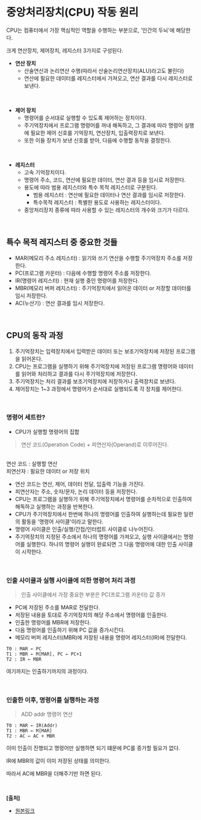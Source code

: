 # 중앙처리장치(CPU) 작동 원리
CPU는 컴퓨터에서 가장 핵심적인 역할을 수행하는 부분으로, '인간의 두뇌'에 해당한다.

크게 연산장치, 제어장치, 레지스터 3가지로 구성된다.

* **연산 장치**
  * 산술연산과 논리연산 수행(따라서 산술논리연산장치(ALU)라고도 불린다)
  * 연산에 필요한 데이터를 레지스터에서 가져오고, 연산 결과를 다시 레지스터로 보낸다.

<br/>

* **제어 장치**
  * 명령어를 순서대로 실행할 수 있도록 제어하는 장치이다.
  * 주기억장치에서 프로그램 명령어를 꺼내 해독하고, 그 결과에 따라 명령어 실행에 필요한 제어 신호를 기억장치, 연산장치, 입출력장치로 보낸다.
  * 또한 이들 장치가 보낸 신호를 받아, 다음에 수행할 동작을 결정한다.

<br/>

* **레지스터**
  * 고속 기억장치이다.
  * 명령어 주소, 코드, 연산에 필요한 데이터, 연산 결과 등을 임시로 저장한다.
  * 용도에 따라 범용 레지스터와 특수 목적 레지스터로 구분된다.
    * 범용 레지스터 : 연산에 필요한 데이터나 연산 결과를 임시로 저장한다.
    * 특수목적 레지스터 : 특별한 용도로 사용하는 레지스터이다.
  * 중앙처리장치 종류에 따라 사용할 수 있는 레지스터의 개수와 크기가 다르다.

<br/>

## 특수 목적 레지스터 중 중요한 것들
* MAR(메모리 주소 레지스터) : 읽기와 쓰기 연산을 수행할 주기억장치 주소를 저장한다.
* PC(프로그램 카운터) : 다음에 수행할 명령어 주소를 저장한다.
* IR(명령어 레지스터) : 현재 실행 중인 명령어를 저장한다.
* MBR(메모리 버퍼 레지스터) : 주기억장치에서 읽어온 데이터 or 저장할 데이터를 임시 저장한다.
* AC(누산기) : 연산 결과를 임시 저장한다.

<br/>

## CPU의 동작 과정
1. 주기억장치는 입력장치에서 입력받은 데이터 또는 보조기억장치에 저장된 프로그램을 읽어온다.
2. CPU는 프로그램을 실행하기 위해 주기억장치에 저장된 프로그램 명령어와 데이터를 읽어와 처리하고 결과를 다시 주기억장치에 저장한다.
3. 주기억장치는 처리 결과를 보조기억장치에 저장하거나 출력장치로 보낸다.
4. 제어장치는 1~3 과정에서 명령어가 순서대로 실행되도록 각 장치를 제어한다.

<br/>

### 명령어 세트란?
* CPU가 실행할 명령어의 집합

> 연산 코드(Operation Code) + 피연산자(Operand)로 이루어진다.
<br/>
연산 코드 : 실행할 연산
<br/>
피연산자 : 필요한 데이터 or 저장 위치

* 연산 코드는 연산, 제어, 데이터 전달, 입출력 기능을 가진다.
* 피연산자는 주소, 숫자/문자, 논리 데이터 등을 저장한다.
* CPU는 프로그램을 실행하기 위해 주기억장치에서 명령어를 순차적으로 인출하여 해독하고 실행하는 과정을 반복한다.
* CPU가 주기억장치에서 한번에 하나의 명령어를 인출하여 실행하는데 필요한 일련의 활동을 '명령어 사이클'이라고 말한다.
* 명령어 사이클은 인출/실행/간접/인터럽트 사이클로 나누어진다.
* 주기억장치의 지정된 주소에서 하나의 명령어를 가져오고, 실행 사이클에서는 명령어를 실행한다. 하나의 명령어 실행이 완료되면 그 다음 명령어에 대한 인출 사이클이 시작한다.

<br/>

### 인출 사이클과 실행 사이클에 의한 명령어 처리 과정
> 인출 사이클에서 가장 중요한 부분은 PC(프로그램 카운터) 값 증가

* PC에 저장된 주소를 MAR로 전달한다.
* 저장된 내용을 토대로 주기억장치의 해당 주소에서 명령어를 인출한다.
* 인출한 명령어를 MBR에 저장한다.
* 다음 명령어를 인출하기 위해 PC 값을 증가시킨다.
* 메모리 버퍼 레지스터(MBR)에 저장된 내용을 명령어 레지스터(IR)에 전달한다.

```
T0 : MAR ← PC
T1 : MBR ← M[MAR], PC ← PC+1
T2 : IR ← MBR
```
여기까지는 인출하기까지의 과정이다.

<br/>

### 인출한 이후, 명령어를 실행하는 과정
> ADD addr 명령어 연산

```
T0 : MAR ← IR(Addr)
T1 : MBR ← M[MAR]
T2 : AC ← AC + MBR
```

이미 인출이 진행되고 명령어만 실행하면 되기 떄문에 PC를 증가할 필요가 없다.

IR에 MBR의 값이 이미 저장된 상태를 의미한다.

따라서 AC에 MBR을 더해주기만 하면 된다.

<br/>

**[출처]**
* [원본링크](https://gyoogle.dev/blog/computer-science/computer-architecture/%EC%A4%91%EC%95%99%EC%B2%98%EB%A6%AC%EC%9E%A5%EC%B9%98%20%EC%9E%91%EB%8F%99%20%EC%9B%90%EB%A6%AC.html)
